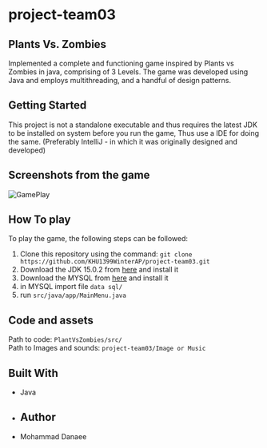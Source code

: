 # project-team03
## Plants Vs. Zombies
Implemented a complete and functioning game inspired by Plants vs Zombies in java, comprising of 3 Levels. The game was developed using Java and employs multithreading, and a handful of design patterns.
## Getting Started
This project is not a standalone executable and thus requires the latest JDK to be installed on system before you run the game, Thus use a IDE for doing the same. (Preferably IntelliJ - in which it was originally designed and developed)
## Screenshots from the game
![GamePlay]()
## How To play
To play the game, the following steps can be followed:
1. Clone this repository using the command: `git clone https://github.com/KHU1399WinterAP/project-team03.git`
2. Download the JDK 15.0.2 from [here](https://www.techspot.com/downloads/5552-java-15-jdk.html) and install it
3. Download the MYSQL from [here](https://dev.mysql.com/downloads/installer/) and install it
4. in MYSQL import file `data sql/`
5. run `src/java/app/MainMenu.java`
## Code and assets
Path to code: `PlantVsZombies/src/` <br>
Path to Images and sounds: `project-team03/Image or Music`
## Built With
- Java
- ## Author
- Mohammad Danaee
